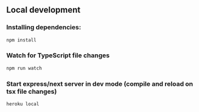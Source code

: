 ## Local development

### Installing dependencies:

```bash
npm install
```

### Watch for TypeScript file changes

```bash
npm run watch
```

### Start express/next server in dev mode (compile and reload on tsx file changes)

```bash
heroku local
```

